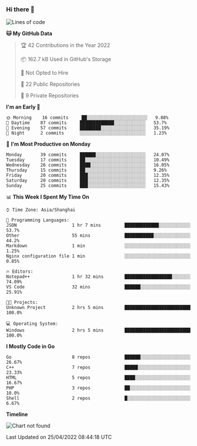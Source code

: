 ### Hi there 👋

<!--
**pinelliar/pinelliar** is a ✨ _special_ ✨ repository because its `README.md` (this file) appears on your GitHub profile.

Here are some ideas to get you started:

- 🔭 I’m currently working on ...
- 🌱 I’m currently learning ...
- 👯 I’m looking to collaborate on ...
- 🤔 I’m looking for help with ...
- 💬 Ask me about ...
- 📫 How to reach me: ...
- 😄 Pronouns: ...
- ⚡ Fun fact: ...
-->

<!--START_SECTION:waka-->
![Lines of code](https://img.shields.io/badge/From%20Hello%20World%20I%27ve%20Written-45%20Thousand%20lines%20of%20code-blue)

**🐱 My GitHub Data** 

> 🏆 42 Contributions in the Year 2022
 > 
> 📦 162.7 kB Used in GitHub's Storage 
 > 
> 🚫 Not Opted to Hire
 > 
> 📜 22 Public Repositories 
 > 
> 🔑 9 Private Repositories  
 > 
**I'm an Early 🐤** 

```text
🌞 Morning    16 commits     ██░░░░░░░░░░░░░░░░░░░░░░░   9.88% 
🌆 Daytime    87 commits     █████████████░░░░░░░░░░░░   53.7% 
🌃 Evening    57 commits     ████████░░░░░░░░░░░░░░░░░   35.19% 
🌙 Night      2 commits      ░░░░░░░░░░░░░░░░░░░░░░░░░   1.23%

```
📅 **I'm Most Productive on Monday** 

```text
Monday       39 commits     ██████░░░░░░░░░░░░░░░░░░░   24.07% 
Tuesday      17 commits     ██░░░░░░░░░░░░░░░░░░░░░░░   10.49% 
Wednesday    26 commits     ████░░░░░░░░░░░░░░░░░░░░░   16.05% 
Thursday     15 commits     ██░░░░░░░░░░░░░░░░░░░░░░░   9.26% 
Friday       20 commits     ███░░░░░░░░░░░░░░░░░░░░░░   12.35% 
Saturday     20 commits     ███░░░░░░░░░░░░░░░░░░░░░░   12.35% 
Sunday       25 commits     ███░░░░░░░░░░░░░░░░░░░░░░   15.43%

```


📊 **This Week I Spent My Time On** 

```text
⌚︎ Time Zone: Asia/Shanghai

💬 Programming Languages: 
JSON                     1 hr 7 mins         █████████████░░░░░░░░░░░░   53.7% 
Other                    55 mins             ███████████░░░░░░░░░░░░░░   44.2% 
Markdown                 1 min               ░░░░░░░░░░░░░░░░░░░░░░░░░   1.25% 
Nginx configuration file 1 min               ░░░░░░░░░░░░░░░░░░░░░░░░░   0.85%

🔥 Editors: 
Notepad++                1 hr 32 mins        ██████████████████░░░░░░░   74.09% 
VS Code                  32 mins             ██████░░░░░░░░░░░░░░░░░░░   25.91%

🐱‍💻 Projects: 
Unknown Project          2 hrs 5 mins        █████████████████████████   100.0%

💻 Operating System: 
Windows                  2 hrs 5 mins        █████████████████████████   100.0%

```

**I Mostly Code in Go** 

```text
Go                       8 repos             ██████░░░░░░░░░░░░░░░░░░░   26.67% 
C++                      7 repos             █████░░░░░░░░░░░░░░░░░░░░   23.33% 
HTML                     5 repos             ████░░░░░░░░░░░░░░░░░░░░░   16.67% 
PHP                      3 repos             ██░░░░░░░░░░░░░░░░░░░░░░░   10.0% 
Shell                    2 repos             █░░░░░░░░░░░░░░░░░░░░░░░░   6.67%

```


**Timeline**

![Chart not found](https://raw.githubusercontent.com/pastrale/pastrale/main/charts/bar_graph.png) 


 Last Updated on 25/04/2022 08:44:18 UTC
<!--END_SECTION:waka-->
